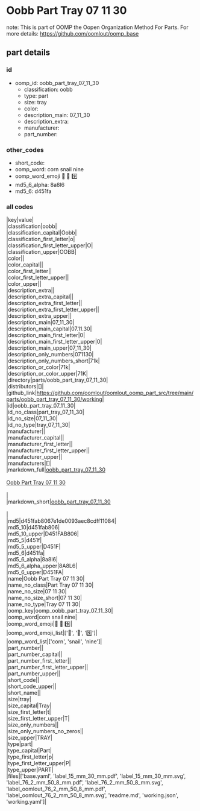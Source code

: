 # Oobb Part Tray 07 11 30  

note: This is part of OOMP the Oopen Organization Method For Parts. For more details: https://github.com/oomlout/oomp_base

##  part details





### id
* oomp_id: oobb_part_tray_07_11_30
  * classification: oobb
  * type: part
  * size: tray
  * color: 
  * description_main: 07_11_30
  * description_extra: 
  * manufacturer: 
  * part_number: 

### other_codes
* short_code: 
* oomp_word: corn snail nine
* oomp_word_emoji :corn: :snail: :nine:
* md5_6_alpha: 8a8l6
* md5_6: d451fa

### all codes 
|key|value|  
|classification|oobb|  
|classification_capital|Oobb|  
|classification_first_letter|o|  
|classification_first_letter_upper|O|  
|classification_upper|OOBB|  
|color||  
|color_capital||  
|color_first_letter||  
|color_first_letter_upper||  
|color_upper||  
|description_extra||  
|description_extra_capital||  
|description_extra_first_letter||  
|description_extra_first_letter_upper||  
|description_extra_upper||  
|description_main|07_11_30|  
|description_main_capital|07.11.30|  
|description_main_first_letter|0|  
|description_main_first_letter_upper|0|  
|description_main_upper|07_11_30|  
|description_only_numbers|071130|  
|description_only_numbers_short|71k|  
|description_or_color|71k|  
|description_or_color_upper|71K|  
|directory|parts/oobb_part_tray_07_11_30|  
|distributors|[]|  
|github_link|https://github.com/oomlout/oomlout_oomp_part_src/tree/main/parts/oobb_part_tray_07_11_30/working|  
|id|oobb_part_tray_07_11_30|  
|id_no_class|part_tray_07_11_30|  
|id_no_size|07_11_30|  
|id_no_type|tray_07_11_30|  
|manufacturer||  
|manufacturer_capital||  
|manufacturer_first_letter||  
|manufacturer_first_letter_upper||  
|manufacturer_upper||  
|manufacturers|[]|  
|markdown_full|[oobb_part_tray_07_11_30](https://github.com/oomlout/oomlout_oomp_part_src/tree/main/parts/oobb_part_tray_07_11_30/working)<br>[](https://github.com/oomlout/oomlout_oomp_part_src/tree/main/parts/oobb_part_tray_07_11_30/working)<br>[Oobb Part Tray 07 11 30](https://github.com/oomlout/oomlout_oomp_part_src/tree/main/parts/oobb_part_tray_07_11_30/working)<br><br>|  
|markdown_short|[oobb_part_tray_07_11_30](https://github.com/oomlout/oomlout_oomp_part_src/tree/main/parts/oobb_part_tray_07_11_30/working)<br><br>|  
|md5|d451fab8067e1de0093aec8cdff11084|  
|md5_10|d451fab806|  
|md5_10_upper|D451FAB806|  
|md5_5|d451f|  
|md5_5_upper|D451F|  
|md5_6|d451fa|  
|md5_6_alpha|8a8l6|  
|md5_6_alpha_upper|8A8L6|  
|md5_6_upper|D451FA|  
|name|Oobb Part Tray 07 11 30|  
|name_no_class|Part Tray 07 11 30|  
|name_no_size|07 11 30|  
|name_no_size_short|07 11 30|  
|name_no_type|Tray 07 11 30|  
|oomp_key|oomp_oobb_part_tray_07_11_30|  
|oomp_word|corn snail nine|  
|oomp_word_emoji|:corn: :snail: :nine:|  
|oomp_word_emoji_list|[':corn:', ':snail:', ':nine:']|  
|oomp_word_list|['corn', 'snail', 'nine']|  
|part_number||  
|part_number_capital||  
|part_number_first_letter||  
|part_number_first_letter_upper||  
|part_number_upper||  
|short_code||  
|short_code_upper||  
|short_name||  
|size|tray|  
|size_capital|Tray|  
|size_first_letter|t|  
|size_first_letter_upper|T|  
|size_only_numbers||  
|size_only_numbers_no_zeros||  
|size_upper|TRAY|  
|type|part|  
|type_capital|Part|  
|type_first_letter|p|  
|type_first_letter_upper|P|  
|type_upper|PART|  
|files|['base.yaml', 'label_15_mm_30_mm.pdf', 'label_15_mm_30_mm.svg', 'label_76_2_mm_50_8_mm.pdf', 'label_76_2_mm_50_8_mm.svg', 'label_oomlout_76_2_mm_50_8_mm.pdf', 'label_oomlout_76_2_mm_50_8_mm.svg', 'readme.md', 'working.json', 'working.yaml']|  
